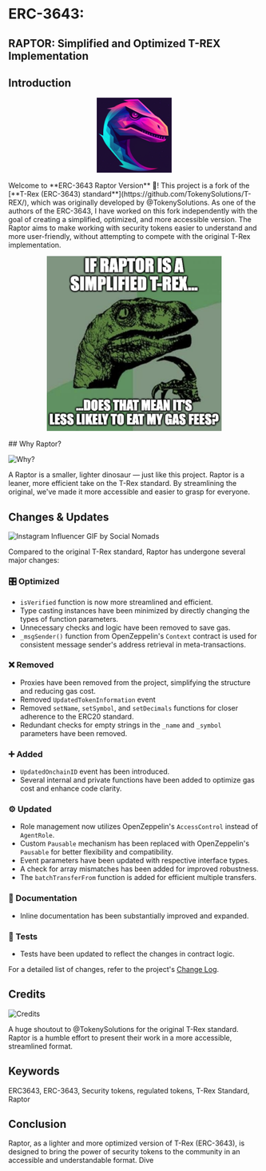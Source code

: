 # ERC-3643:

## RAPTOR: Simplified and Optimized T-REX Implementation

## Introduction

<p align="center">
<img alt="T-Rex Raptor" src="./docs/img/raptor.png" height=150px>
</p>
Welcome to **ERC-3643 Raptor Version** 🦖! This project is a fork of the [**T-Rex (ERC-3643) standard**](https://github.com/TokenySolutions/T-REX/), which was originally developed by @TokenySolutions. As one of the authors of the ERC-3643, I have worked on this fork independently with the goal of creating a simplified, optimized, and more accessible version. The Raptor aims to make working with security tokens easier to understand and more user-friendly, without attempting to compete with the original T-Rex implementation.

<p align="center">
<img alt="T-Rex Raptor" src="./docs/img/philosoraptor.png" height=350px>
</p>
## Why Raptor?

![Why?](https://media0.giphy.com/media/3o7btPCcdNniyf0ArS/giphy.gif)

A Raptor is a smaller, lighter dinosaur — just like this project. Raptor is a leaner, more efficient take on the T-Rex standard. By streamlining the original, we've made it more accessible and easier to grasp for everyone.

## Changes & Updates

![Instagram Influencer GIF by Social Nomads](https://media2.giphy.com/media/irIRA0HQCQiTiIMMNm/giphy.gif?cid=ecf05e47qqzltc3e4038f3cguk4d2n8bo2fso7jpequhj6o9&ep=v1_gifs_search&rid=giphy.gif&ct=g)

Compared to the original T-Rex standard, Raptor has undergone several major changes:

### 🎛️ Optimized

- `isVerified` function is now more streamlined and efficient.
- Type casting instances have been minimized by directly changing the types of function parameters.
- Unnecessary checks and logic have been removed to save gas.
- `_msgSender()` function from OpenZeppelin's `Context` contract is used for consistent message sender's address retrieval in meta-transactions.

### ❌ Removed

- Proxies have been removed from the project, simplifying the structure and reducing gas cost.
- Removed `UpdatedTokenInformation` event
- Removed `setName`, `setSymbol`, and `setDecimals` functions for closer adherence to the ERC20 standard.
- Redundant checks for empty strings in the `_name` and `_symbol` parameters have been removed.

### ➕ Added

- `UpdatedOnchainID` event has been introduced.
- Several internal and private functions have been added to optimize gas cost and enhance code clarity.

### ⚙️ Updated

- Role management now utilizes OpenZeppelin's `AccessControl` instead of `AgentRole`.
- Custom `Pausable` mechanism has been replaced with OpenZeppelin's `Pausable` for better flexibility and compatibility.
- Event parameters have been updated with respective interface types.
- A check for array mismatches has been added for improved robustness.
- The `batchTransferFrom` function is added for efficient multiple transfers.

### 📝 Documentation

- Inline documentation has been substantially improved and expanded.

### 🧪 Tests

- Tests have been updated to reflect the changes in contract logic.

For a detailed list of changes, refer to the project's [Change Log](#).

## Credits

![Credits](https://media2.giphy.com/media/dzaUX7CAG0Ihi/giphy.gif)

A huge shoutout to @TokenySolutions for the original T-Rex standard. Raptor is a humble effort to present their work in a more accessible, streamlined format.

## Keywords

ERC3643, ERC-3643, Security tokens, regulated tokens, T-Rex Standard, Raptor

## Conclusion

Raptor, as a lighter and more optimized version of T-Rex (ERC-3643), is designed to bring the power of security tokens to the community in an accessible and understandable format. Dive
